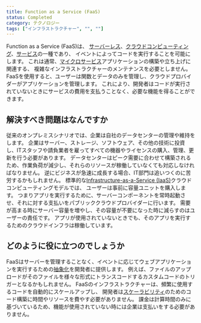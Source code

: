 ```yaml
---
title: Function as a Service (FaaS)
status: Completed
category: テクノロジー
tags: ["インフラストラクチャー", "", ""]
---
```


Function as a Service (FaaS)は、
[サーバーレス](/ja/serverless/)、[クラウドコンピューティング](/ja/cloud-computing/)、[サービス](/ja/service/)の一種であり、
イベントによってコードを実行することを可能にします。
これは通常、[マイクロサービス](/ja/microservices-architecture/)アプリケーションの構築や立ち上げに関連する、
複雑なインフラストラクチャーのメンテナンスを必要としません。
FaaSを使用すると、ユーザーは関数とデータのみを管理し、クラウドプロバイダーがアプリケーションを管理します。
これにより、開発者はコードが実行されていないときにサービスの費用を支払うことなく、必要な機能を得ることができます。

## 解決すべき問題はなんですか

従来のオンプレミスシナリオでは、企業は自社のデータセンターの管理や維持をします。
企業はサーバー、ストレージ、ソフトウェア、その他の技術に投資し、ITスタッフや請負業者を雇ってすべての機器やライセンスの購入、管理、更新を行う必要があります。
データセンターはピーク需要に合わせて構築されるため、作業負荷が減少し、それらのリソースが稼働していなくても対応しなければなりません。
逆にビジネスが急速に成長する場合、IT部門は追いつくのに苦労するかもしれません。
標準的な[Infrastructure-as-a-Service (IaaS)](/ja/infrastructure-as-a-service/)クラウドコンピューティングモデルでは、
ユーザーは事前に容量ユニットを購入します。
つまりアプリを実行するために、サーバーコンポーネントを常時起動させ、それに対する支払いをパブリッククラウドプロバイダーに行います。
需要が高まる時にサーバー容量を増やし、その容量が不要になった時に減らすのはユーザーの責任です。
アプリが使用されていないときでも、そのアプリを実行するためのクラウドインフラは稼働しています。

## どのように役に立つのでしょうか

FaaSはサーバーを管理することなく、イベントに応じてウェブアプリケーションを実行するための[抽象化](/ja/abstraction/)を開発者に提供します。
例えば、ファイルのアップロードがそのファイルを様々な形式にトランスコードするカスタムコードのトリガーとなるかもしれません。
FaaSのインフラストラクチャーは、頻繁に使用するコードを自動的にスケールアップし、
開発者は[スケーラビリティ](/ja/scalability/)のためのコード構築に時間やリソースを費やす必要がありません。
課金は計算時間のみに基づいているため、機能が使用されていない時には企業は支払いをする必要がありません。
